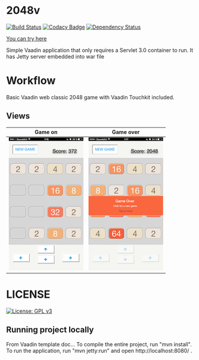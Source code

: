 2048v
==============

[![Build Status](https://travis-ci.org/nineunderground/2048v.svg?branch=master)](https://travis-ci.org/nineunderground/2048v)
[![Codacy Badge](https://api.codacy.com/project/badge/Grade/43bccf4fe2fd46fca7af6a2468490ab6)](https://www.codacy.com/app/nineunderground/2048v?utm_source=github.com&amp;utm_medium=referral&amp;utm_content=nineunderground/2048v&amp;utm_campaign=Badge_Grade)
[![Dependency Status](https://www.versioneye.com/user/projects/58e3f5d624ef3e003b526e02/badge.svg?style=flat-square)](https://www.versioneye.com/user/projects/58e3f5d624ef3e003b526e02)

[You can try here](https://v2048.herokuapp.com)

Simple Vaadin application that only requires a Servlet 3.0 container to run. It has Jetty server embedded into war file

Workflow
========

Basic Vaadin web classic 2048 game with Vaadin Touchkit included.

Views
-------------------------

|   Game on     |   Game over   |
| ------------- | ------------- |
|  ![Upload logo](docs/screenshots/screenshots_1.PNG "Screenshot 1") | ![Setup logo](docs/screenshots/screenshots_2.PNG "Screenshot 2")  |

LICENSE
========
[![License: GPL v3](https://img.shields.io/badge/License-GPL%20v3-blue.svg)](http://www.gnu.org/licenses/gpl-3.0)

Running project locally
-------------------------

From Vaadin template doc...
To compile the entire project, run "mvn install".
To run the application, run "mvn jetty:run" and open http://localhost:8080/ .
